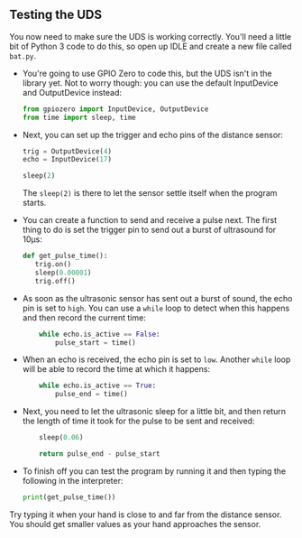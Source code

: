 ## Testing the UDS

You now need to make sure the UDS is working correctly. You'll need a little bit of Python 3 code to do this, so open up IDLE and create a new file called `bat.py`.

- You're going to use GPIO Zero to code this, but the UDS isn't in the library yet. Not to worry though: you can use the default InputDevice and OutputDevice instead:

	```python
	from gpiozero import InputDevice, OutputDevice
	from time import sleep, time
	```

- Next, you can set up the trigger and echo pins of the distance sensor:

	```python
	trig = OutputDevice(4)
	echo = InputDevice(17)

    sleep(2)
	```

	The `sleep(2)` is there to let the sensor settle itself when the program starts.

- You can create a function to send and receive a pulse next. The first thing to do is set the trigger pin to send out a burst of ultrasound for 10μs:

	```python
	def get_pulse_time():
	   trig.on()
	   sleep(0.00001)
	   trig.off()
	```
	
- As soon as the ultrasonic sensor has sent out a burst of sound, the echo pin is set to `high`. You can use a `while` loop to detect when this happens and then record the current time:

	```python
		while echo.is_active == False:
			pulse_start = time()

	```

- When an echo is received, the echo pin is set to `low`. Another `while` loop will be able to record the time at which it happens:

	```python
		while echo.is_active == True:
			pulse_end = time()

	```

- Next, you need to let the ultrasonic sleep for a little bit, and then return the length of time it took for the pulse to be sent and received:

	```python
		sleep(0.06)

		return pulse_end - pulse_start
	```
	
- To finish off you can test the program by running it and then typing the following in the interpreter:

	```python
	print(get_pulse_time())

	```

Try typing it when your hand is close to and far from the distance sensor. You should get smaller values as your hand approaches the sensor.

